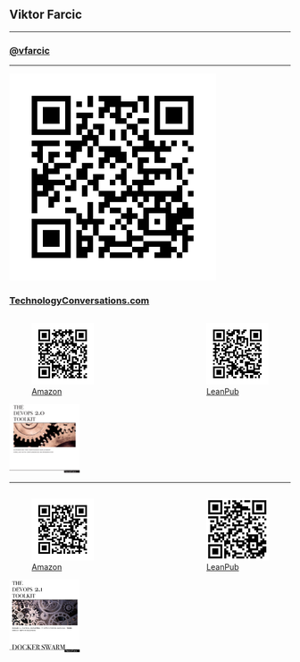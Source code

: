 ## Viktor Farcic

---

### [@vfarcic](https://twitter.com/vfarcic)

---

![TechnologyConversations.com](../img/qr/technology-conversations.jpg)

### [TechnologyConversations.com](http://technologyconversations.com)


<figure style="width: 22%; height: 22%; float: left;">
    <img src="../img/qr/devops2-amazon.jpg"/>
    <figcaption><a href="http://www.amazon.com/dp/B01BJ4V66M">Amazon</a></figcaption>
</figure>
<figure style="width: 22%; height: 22%; float: right;">
    <img src="../img/qr/devops2-leanpub.jpg"/>
    <figcaption><a href="https://leanpub.com/the-devops-2-toolkit">LeanPub</a></figcaption>
</figure>
<a href="http://www.amazon.com/dp/B01BJ4V66M">
    <img src="../img/devops2.png" style="width: 25%; height: 25%;" />
</a>

---

<figure style="width: 22%; height: 22%; float: left;">
    <img src="../img/qr/devops21-amazon.jpg"/>
    <figcaption><a href="https://www.amazon.com/dp/1542468914">Amazon</a></figcaption>
</figure>
<figure style="width: 22%; height: 22%; float: right;">
    <img src="../img/qr/devops21-leanpub.png"/>
    <figcaption><a href="https://leanpub.com/the-devops-2-1-toolkit">LeanPub</a></figcaption>
</figure>
<a href="https://leanpub.com/the-devops-2-1-toolkit">
    <img src="../img/devops21.png" style="width: 25%; height: 25%;" />
</a>
